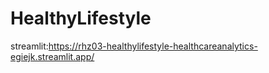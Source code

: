 # HealthyLifestyle
streamlit:https://rhz03-healthylifestyle-healthcareanalytics-egiejk.streamlit.app/

